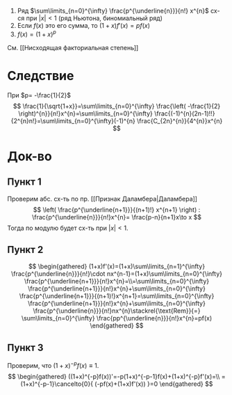 1. Ряд $\sum\limits_{n=0}^{\infty} \frac{p^{\underline{n}}}{n!} x^{n}$ сх-ся при $|x|<1$ (ряд Ньютона, биномиальный ряд)
2. Если $f(x)$ это его сумма, то $(1+x)f'(x)=pf(x)$
3. $f(x)=(1+x)^{p}$

См. [[Нисходящая факториальная степень]]
# Следствие

При $p= -\frac{1}{2}$
$$
\frac{1}{\sqrt{1+x}}=\sum\limits_{n=0}^{\infty} \frac{\left( -\frac{1}{2} \right)^{n}}{n!}x^{n}=\sum\limits_{n=0}^{\infty} \frac{(-1)^{n}(2n-1)!!}{2^{n}n!}=\sum\limits_{n=0}^{\infty}(-1)^{n} \frac{C_{2n}^{n}}{4^{n}}x^{n}
$$
# Док-во
## Пункт 1

Проверим абс. сх-ть по пр. [[Признак Даламбера|Даламбера]] 
$$
\left( \frac{p^{\underline{n+1}}}{(n+1)!} x^{n+1} \right) : \frac{p^{\underline{n}}}{n!}x^{n}= \frac{p-n}{n+1}x\to x
$$
Тогда по модулю будет сх-ть при $|x|<1$.
## Пункт 2

$$
\begin{gathered}
(1+x)f'(x)=(1+x)\sum\limits_{n=1}^{\infty} \frac{p^{\underline{n}}}{n!}\cdot nx^{n-1}=(1+x)\sum\limits_{n=0}^{\infty} \frac{p^{\underline{n+1}}}{n!}x^{n}=\\=\sum\limits_{n=0}^{\infty} \frac{p^{\underline{n+1}}}{n!}x^{n}+\sum\limits_{n=0}^{\infty} \frac{p^{\underline{n+1}}}{(n+1)!}x^{n+1}=\sum\limits_{n=0}^{\infty} \frac{p^{\underline{n+1}}}{n!}x^{n}+\sum\limits_{n=0}^{\infty} \frac{p^{\underline{n}}}{n!}nx^{n}\stackrel{\text{Rem}}{=} \sum\limits_{n=0}^{\infty} \frac{pp^{\underline{n}}}{n!}x^{n}=pf(x)
\end{gathered}
$$
## Пункт 3

Проверим, что $(1+x)^{-p}f(x)\equiv 1$. 
$$
\begin{gathered}
((1+x)^{-p}f(x))'=-p(1+x)^{-p-1}f(x)+(1+x)^{-p}f'(x)=\\
=(1+x)^{-p-1}\cancelto{0}{ (-pf(x)+(1+x)f'(x)) }=0
\end{gathered}
$$
